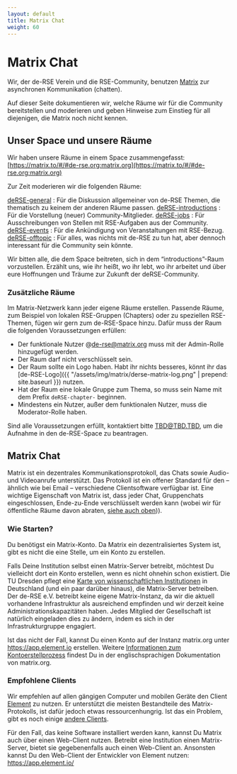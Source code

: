 ```yaml
---
layout: default
title: Matrix Chat
weight: 60
---
```


# Matrix Chat

Wir, der de-RSE Verein und die RSE-Community, benutzen [Matrix](https://matrix.org) zur asynchronen Kommunikation (chatten).

Auf dieser Seite dokumentieren wir, welche Räume wir für die Community bereitstellen und moderieren und geben Hinweise zum Einstieg für all diejenigen, die Matrix noch nicht kennen.

## Unser Space und unsere Räume

Wir haben unsere Räume in einem Space zusammengefasst: [https://matrix.to/#/#de-rse.org:matrix.org](https://matrix.to/#/#de-rse.org:matrix.org)

Zur Zeit moderieren wir die folgenden Räume:

[deRSE-general](https://matrix.to/#/#de-rse.org-general:matrix.org)
: Für die Diskussion allgemeiner von de-RSE Themen, die thematisch zu keinem der anderen Räume passen.
[deRSE-introductions](https://matrix.to/#/#de-rse.org-introductions:matrix.org)
: Für die Vorstellung (neuer) Community-Mitglieder.
[deRSE-jobs](https://matrix.to/#/#de-rse.org-jobs:matrix.org)
: Für Ausschreibungen von Stellen mit RSE-Aufgaben aus der Community.
[deRSE-events](https://matrix.to/#/#de-rse.org-events:matrix.org)
: Für die Ankündigung von Veranstaltungen mit RSE-Bezug.
[deRSE-offtopic](https://matrix.to/#/#de-rse.org-offtopic:matrix.org)
: Für alles, was nichts mit de-RSE zu tun hat, aber dennoch interessant für die Community sein könnte.

Wir bitten alle, die dem Space beitreten, sich in dem “introductions”-Raum vorzustellen.
Erzählt uns, wie ihr heißt, wo ihr lebt, wo ihr arbeitet und über eure Hoffnungen und Träume zur Zukunft der deRSE-Community.

### Zusätzliche Räume

Im Matrix-Netzwerk kann jeder eigene Räume erstellen.
Passende Räume, zum Beispiel von lokalen RSE-Gruppen (Chapters) oder zu speziellen RSE-Themen, fügen wir gern zum de-RSE-Space hinzu.
Dafür muss der Raum die folgenden Voraussetzungen erfüllen:

- Der funktionale Nutzer @de-rse@matrix.org muss mit der Admin-Rolle hinzugefügt werden.
- Der Raum darf nicht verschlüsselt sein.
- Der Raum sollte ein Logo haben.
  Habt ihr nichts besseres, könnt ihr das [de-RSE-Logo]({{ "/assets/img/matrix/derse-matrix-log.png" | prepend: site.baseurl }}) nutzen.
- Hat der Raum eine lokale Gruppe zum Thema, so muss sein Name mit dem Prefix `deRSE-chapter-` beginnen.
- Mindestens ein Nutzer, außer dem funktionalen Nutzer, muss die Moderator-Rolle haben.

Sind alle Voraussetzungen erfüllt, kontaktiert bitte  <TBD@TBD.TBD>, um die Aufnahme in den de-RSE-Space zu beantragen.

## Matrix Chat

Matrix ist ein dezentrales Kommunikationsprotokoll, das Chats sowie Audio- und Videoanrufe unterstützt.
Das Protokoll ist ein offener Standard für den – ähnlich wie bei Email – verschiedene Clientsoftware verfügbar ist.
Eine wichtige Eigenschaft von Matrix ist, dass jeder Chat, Gruppenchats eingeschlossen, Ende-zu-Ende verschlüsselt werden kann (wobei wir für öffentliche Räume davon abraten,  [siehe auch oben](#zusätzliche-räume))).

### Wie Starten?

Du benötigst ein Matrix-Konto.
Da Matrix ein dezentralisiertes System ist, gibt es nicht die eine Stelle, um ein Konto zu erstellen.

Falls Deine Institution selbst einen Matrix-Server betreibt, möchtest Du vielleicht dort ein Konto erstellen, wenn es nicht ohnehin schon existiert.
Die TU Dresden pflegt eine [Karte von wissenschaftlichen Institutionen](https://doc.matrix.tu-dresden.de/images/federation_map.svg) in Deutschland (und ein paar darüber hinaus), die Matrix-Server betreiben.
Der de-RSE e.V. betreibt keine eigene Matrix-Instanz, da wir die aktuell vorhandene Infrastruktur als ausreichend empfinden und wir derzeit keine Administrationskapazitäten haben.
Jedes Mitglied der Gesellschaft ist natürlich eingeladen dies zu ändern, indem es sich in der Infrastrukturgruppe engagiert.

Ist das nicht der Fall, kannst Du einen Konto auf der Instanz matrix.org unter <https://app.element.io> erstellen.
Weitere [Informationen zum Kontoerstellprozess](https://matrix.org/docs/chat_basics/matrix-for-im/) findest Du in der englischsprachigen Dokumentation von matrix.org.

### Empfohlene Clients

Wir empfehlen auf allen gängigen Computer und mobilen Geräte den Client [Element](https://element.io/download) zu nutzen.
Er unterstützt die meisten Bestandteile des Matrix-Protokolls, ist dafür jedoch etwas ressourcenhungrig.
Ist das ein Problem, gibt es noch einige [andere Clients](https://matrix.org/ecosystem/clients/).

Für den Fall, das keine Software installiert werden kann, kannst Du Matrix auch über einen Web-Client nutzen.
Betreibt eine Institution einen Matrix-Server, bietet sie gegebenenfalls auch einen Web-Client an.
Ansonsten kannst Du den Web-Client der Entwickler von Element nutzen: <https://app.element.io/>
